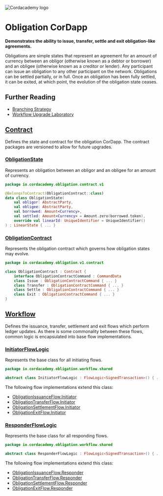 ![Cordacademy logo](https://raw.githubusercontent.com/cordacademy/cordacademy.github.io/master/content/images/logo-combined.png)

# Obligation CorDapp

**Demonstrates the ability to issue, transfer, settle and exit obligation-like agreements.**

Obligations are simple states that represent an agreement for an amount of currency between an obligor (otherwise known as a debtor or borrower) and an obligee (otherwise known as a creditor or lender). Any participant can issue an obligation to any other participant on the network. Obligations can be settled partially, or in full. Once an obligation has been fully settled, it can be exited, at which point, the evolution of the obligation state ceases.

## Further Reading

- [Branching Strategy](https://github.com/cordacademy/cordacademy-obligation/blob/master/docs/branching-strategy.md)
- [Workflow Upgrade Laboratory](https://github.com/cordacademy/cordacademy-obligation/blob/master/docs/labs-upgrades-workflow.md)



## [Contract](https://github.com/cordacademy/cordacademy-obligation/tree/master/cordacademy-obligation-contract/src/main/kotlin/io/cordacademy/obligation/contract)

Defines the state and contract for the obligation CorDapp. The contract packages are versioned to allow for future upgrades.

### [ObligationState](https://github.com/cordacademy/cordacademy-obligation/blob/master/cordacademy-obligation-contract/src/main/kotlin/io/cordacademy/obligation/contract/ObligationState.kt)

Represents an obligation between an obligor and an obligee for an amount of currency.

```kotlin
package io.cordacademy.obligation.contract.v1

@BelongsToContract(ObligationContract::class)
data class ObligationState(
    val obligor: AbstractParty,
    val obligee: AbstractParty,
    val borrowed: Amount<Currency>,
    val settled: Amount<Currency> = Amount.zero(borrowed.token),
    override val linearId: UniqueIdentifier = UniqueIdentifier()
) : LinearState { ... }
```

### [ObligationContract](https://github.com/cordacademy/cordacademy-obligation/blob/master/cordacademy-obligation-contract/src/main/kotlin/io/cordacademy/obligation/contract/ObligationContract.kt)

Represents the obligation contract which governs how obligation states may evolve.

```kotlin
package io.cordacademy.obligation.v1.contract

class ObligationContract : Contract {
	interface ObligationContractCommand : CommandData
	class Issue : ObligationContractCommand { ... }
	class Transfer : ObligationContractCommand { ... }
	class Settle : ObligationContractCommand { ... }
	class Exit : ObligationContractCommand { ... }
}
```

## [Workflow](https://github.com/cordacademy/cordacademy-obligation/tree/master/cordacademy-obligation-workflow/src/main/kotlin/io/cordacademy/obligation/workflow)

Defines the issuance, transfer, settlement and exit flows which perform ledger updates. As there is some commonality between these flows, common logic is encapsulated into base flow implementations.

### [InitiatorFlowLogic](https://github.com/cordacademy/cordacademy-obligation/blob/master/cordacademy-obligation-workflow/src/main/kotlin/io/cordacademy/obligation/workflow/common/InitiatorFlowLogic.kt)

Represents the base class for all initiating flows.

```kotlin
package io.cordacademy.obligation.workflow.shared

abstract class InitiatorFlowLogic : FlowLogic<SignedTransaction>() { ... }
```

The following flow implementations extend this class:

- [ObligationIssuanceFlow.Initiator](https://github.com/cordacademy/cordacademy-obligation/blob/master/cordacademy-obligation-workflow/src/main/kotlin/io/cordacademy/obligation/workflow/ObligationIssuanceFlow.kt)
- [ObligationTransferFlow.Initiator](https://github.com/cordacademy/cordacademy-obligation/blob/master/cordacademy-obligation-workflow/src/main/kotlin/io/cordacademy/obligation/workflow/ObligationTransferFlow.kt)
- [ObligationSettlementFlow.Initiator](https://github.com/cordacademy/cordacademy-obligation/blob/master/cordacademy-obligation-workflow/src/main/kotlin/io/cordacademy/obligation/workflow/ObligationSettlementFlow.kt)
- [ObligationExitFlow.Initiator](https://github.com/cordacademy/cordacademy-obligation/blob/master/cordacademy-obligation-workflow/src/main/kotlin/io/cordacademy/obligation/workflow/ObligationExitFlow.kt)

### [ResponderFlowLogic](https://github.com/cordacademy/cordacademy-obligation/blob/master/cordacademy-obligation-workflow/src/main/kotlin/io/cordacademy/obligation/workflow/common/ResponderFlowLogic.kt)

Represents the base class for all responding flows.

```kotlin
package io.cordacademy.obligation.workflow.shared

abstract class ResponderFlowLogic : FlowLogic<SignedTransaction>() { ... }
```

The following flow implementations extend this class:

- [ObligationIssuanceFlow.Responder](https://github.com/cordacademy/cordacademy-obligation/blob/master/cordacademy-obligation-workflow/src/main/kotlin/io/cordacademy/obligation/workflow/ObligationIssuanceFlow.kt)
- [ObligationTransferFlow.Responder](https://github.com/cordacademy/cordacademy-obligation/blob/master/cordacademy-obligation-workflow/src/main/kotlin/io/cordacademy/obligation/workflow/ObligationTransferFlow.kt)
- [ObligationSettlementFlow.Responder](https://github.com/cordacademy/cordacademy-obligation/blob/master/cordacademy-obligation-workflow/src/main/kotlin/io/cordacademy/obligation/workflow/ObligationSettlementFlow.kt)
- [ObligationExitFlow.Responder](https://github.com/cordacademy/cordacademy-obligation/blob/master/cordacademy-obligation-workflow/src/main/kotlin/io/cordacademy/obligation/workflow/ObligationExitFlow.kt)